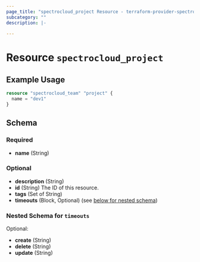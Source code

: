```yaml
---
page_title: "spectrocloud_project Resource - terraform-provider-spectrocloud"
subcategory: ""
description: |-
  
---
```


# Resource `spectrocloud_project`



## Example Usage

```terraform
resource "spectrocloud_team" "project" {
  name = "dev1"
}
```

## Schema

### Required

- **name** (String)

### Optional

- **description** (String)
- **id** (String) The ID of this resource.
- **tags** (Set of String)
- **timeouts** (Block, Optional) (see [below for nested schema](#nestedblock--timeouts))

<a id="nestedblock--timeouts"></a>
### Nested Schema for `timeouts`

Optional:

- **create** (String)
- **delete** (String)
- **update** (String)


